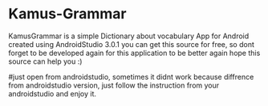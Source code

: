 # Kamus-Grammar
KamusGrammar is a simple Dictionary about vocabulary App for Android created using AndroidStudio 3.0.1
you can get this source for free, so dont forget to be developed again for this application to be better again
hope this source can help you :)

#just open from androidstudio, sometimes it didnt work because diffrence from androidstudio version, just follow the instruction from your androidstudio and enjoy it.
